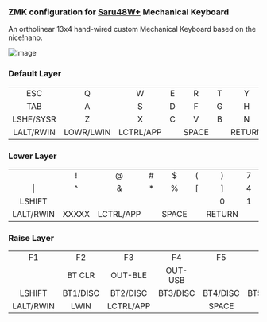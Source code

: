 ### ZMK configuration for [Saru48W+](https://github.com/slabua/keyboards/tree/main/saru48wplus) Mechanical Keyboard
An ortholinear 13x4 hand-wired custom Mechanical Keyboard based on the nice!nano.

![image](https://github.com/slabua/keyboards/assets/1002978/c1b7970f-9b77-41bf-9245-82fdb27a36e3)

### Default Layer
||||||||||||||
|:---:|:---:|:---:|:---:|:---:|:---:|:---:|:---:|:---:|:---:|:---:|:---:|:---:|
|   ESC   |    Q    |    W    |    E    |    R    |    T    |    Y    |    U    |    I    |    O    |    P    |    -    |  MUTE   |
|   TAB   |    A    |    S    |    D    |    F    |    G    |    H    |    J    |    K    |    L    |    ;    |    '    |  PRINT  |
|LSHF/SYSR|    Z    |    X    |    C    |    V    |    B    |    N    |    M    |    ,    |    .    |    /    |   UP    |RSHFT/DEL|
|LALT/RWIN|LOWR/LWIN|LCTRL/APP|         |  SPACE  |         | RETURN  |         |BKSPC/DEL|RAIS/RALT|  LEFT   |  DOWN   |  RIGHT  |

### Lower Layer
||||||||||||||
|:---:|:---:|:---:|:---:|:---:|:---:|:---:|:---:|:---:|:---:|:---:|:---:|:---:|
|         |    !    |    @    |    #    |    $    |    (    |    )    |    7    |    8    |    9    |    *    |    -    |ZOOMRESET|
|   \|    |    ^    |    &    |    *    |    %    |    [    |    ]    |    4    |    5    |    6    |    /    |    +    |  PgUP   |
| LSHIFT  |         |         |         |         |         |    0    |    1    |    2    |    3    |    .    |    =    |  PgDN   |
|LALT/RWIN|  XXXXX  |LCTRL/APP|         |  SPACE  |         | RETURN  |         |BKSPC/DEL|  RALT   |         |         | RETURN  |

### Raise Layer
||||||||||||||
|:---:|:---:|:---:|:---:|:---:|:---:|:---:|:---:|:---:|:---:|:---:|:---:|:---:|
|   F1    |   F2    |   F3    |   F4    |   F5    |   F6    |   F7    |   F8    |   F9    |   F10   |   F11   |   F12   | BOOTLDR |
|         | BT CLR  | OUT-BLE | OUT-USB |         |         |         |         |         |         |    `    |    ~    |  HOME   |
| LSHIFT  |BT1/DISC |BT2/DISC |BT3/DISC |BT4/DISC |BT5/DISC |         |         |         |         |    \    |         |   END   |
|LALT/RWIN|  LWIN   |LCTRL/APP|         |  SPACE  |         | RETURN  |         |BKSPC/DEL|  XXXXX  |         |         |         |
